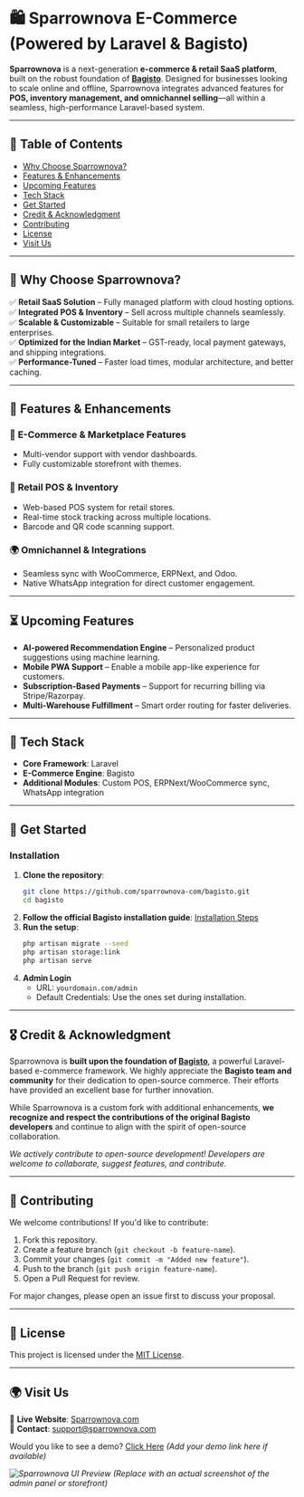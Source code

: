 # 🛍 Sparrownova E-Commerce (Powered by Laravel & Bagisto)

**Sparrownova** is a next-generation **e-commerce & retail SaaS platform**, built on the robust foundation of **[Bagisto](https://bagisto.com/)**. Designed for businesses looking to scale online and offline, Sparrownova integrates advanced features for **POS, inventory management, and omnichannel selling**—all within a seamless, high-performance Laravel-based system.

---

## 📖 Table of Contents  
- [Why Choose Sparrownova?](#-why-choose-sparrownova)  
- [Features & Enhancements](#-features--enhancements)  
- [Upcoming Features](#-upcoming-features)  
- [Tech Stack](#-tech-stack)  
- [Get Started](#-get-started)  
- [Credit & Acknowledgment](#-credit--acknowledgment)  
- [Contributing](#-contributing)  
- [License](#-license)  
- [Visit Us](#-visit-us)  

---

## 🚀 Why Choose Sparrownova?
✅ **Retail SaaS Solution** – Fully managed platform with cloud hosting options.  
✅ **Integrated POS & Inventory** – Sell across multiple channels seamlessly.  
✅ **Scalable & Customizable** – Suitable for small retailers to large enterprises.  
✅ **Optimized for the Indian Market** – GST-ready, local payment gateways, and shipping integrations.  
✅ **Performance-Tuned** – Faster load times, modular architecture, and better caching.  

---

## 🌟 Features & Enhancements

### 🛒 **E-Commerce & Marketplace Features**
- Multi-vendor support with vendor dashboards.  
- Fully customizable storefront with themes.  

### 🏪 **Retail POS & Inventory**
- Web-based POS system for retail stores.  
- Real-time stock tracking across multiple locations.  
- Barcode and QR code scanning support.  

### 🌍 **Omnichannel & Integrations**
- Seamless sync with WooCommerce, ERPNext, and Odoo.  
- Native WhatsApp integration for direct customer engagement.  

---

## ⏳ Upcoming Features
- **AI-powered Recommendation Engine** – Personalized product suggestions using machine learning.  
- **Mobile PWA Support** – Enable a mobile app-like experience for customers.  
- **Subscription-Based Payments** – Support for recurring billing via Stripe/Razorpay.  
- **Multi-Warehouse Fulfillment** – Smart order routing for faster deliveries.  

---

## 🔧 Tech Stack
- **Core Framework**: Laravel  
- **E-Commerce Engine**: Bagisto  
- **Additional Modules**: Custom POS, ERPNext/WooCommerce sync, WhatsApp integration  

---

## 🔗 Get Started
### Installation
1. **Clone the repository**:
   ```sh
   git clone https://github.com/sparrownova-com/bagisto.git
   cd bagisto
   ```
2. **Follow the official Bagisto installation guide**: [Installation Steps](https://bagisto.com/en/installation/)  
3. **Run the setup**:
   ```sh
   php artisan migrate --seed
   php artisan storage:link
   php artisan serve
   ```
4. **Admin Login**  
   - URL: `yourdomain.com/admin`  
   - Default Credentials: Use the ones set during installation.  

---

## 🎖 Credit & Acknowledgment  
Sparrownova is **built upon the foundation of [Bagisto](https://bagisto.com/)**, a powerful Laravel-based e-commerce framework. We highly appreciate the **Bagisto team and community** for their dedication to open-source commerce. Their efforts have provided an excellent base for further innovation.  

While Sparrownova is a custom fork with additional enhancements, **we recognize and respect the contributions of the original Bagisto developers** and continue to align with the spirit of open-source collaboration.  

_We actively contribute to open-source development! Developers are welcome to collaborate, suggest features, and contribute._  

---

## 🤝 Contributing  
We welcome contributions! If you'd like to contribute:  
1. Fork this repository.  
2. Create a feature branch (`git checkout -b feature-name`).  
3. Commit your changes (`git commit -m "Added new feature"`).  
4. Push to the branch (`git push origin feature-name`).  
5. Open a Pull Request for review.  

For major changes, please open an issue first to discuss your proposal.  

---

## 📜 License  
This project is licensed under the [MIT License](LICENSE).  

---

## 🌍 Visit Us  
🔗 **Live Website**: [Sparrownova.com](https://sparrownova.com)  
📧 **Contact**: support@sparrownova.com  

Would you like to see a demo? [Click Here](#) *(Add your demo link here if available)*  

_![Sparrownova UI Preview](https://your-image-url.com)_ *(Replace with an actual screenshot of the admin panel or storefront)*

